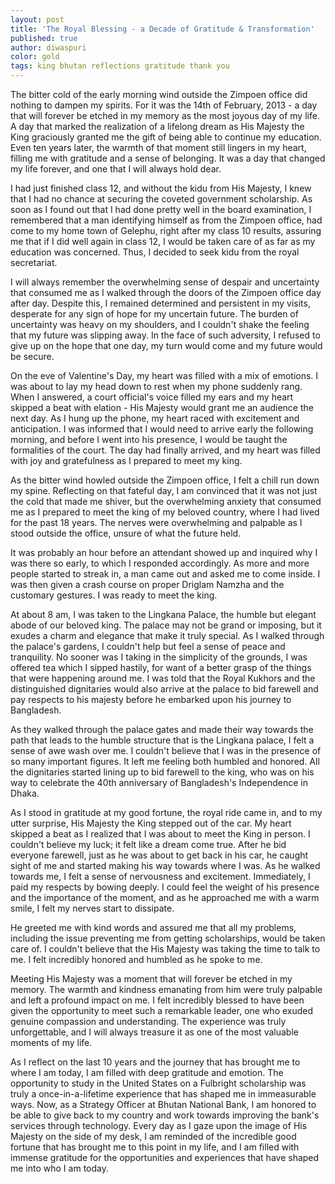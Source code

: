 ```yaml
---
layout: post
title: 'The Royal Blessing - a Decade of Gratitude & Transformation'
published: true
author: diwaspuri
color: gold
tags: king bhutan reflections gratitude thank you
---
```


The bitter cold of the early morning wind outside the Zimpoen office did nothing to dampen my spirits. For it was the 14th of February, 2013 - a day that will forever be etched in my memory as the most joyous day of my life. A day that marked the realization of a lifelong dream as His Majesty the King graciously granted me the gift of being able to continue my education. Even ten years later, the warmth of that moment still lingers in my heart, filling me with gratitude and a sense of belonging. It was a day that changed my life forever, and one that I will always hold dear.

I had just finished class 12, and without the kidu from His Majesty, I knew that I had no chance at securing the coveted government scholarship. As soon as I found out that I had done pretty well in the board examination, I remembered that a man identifying himself as from the Zimpoen office, had come to my home town of Gelephu, right after my class 10 results, assuring me that if I did well again in class 12, I would be taken care of as far as my education was concerned. Thus, I decided to seek kidu from the royal secretariat.

I will always remember the overwhelming sense of despair and uncertainty that consumed me as I walked through the doors of the Zimpoen office day after day. Despite this, I remained determined and persistent in my visits, desperate for any sign of hope for my uncertain future. The burden of uncertainty was heavy on my shoulders, and I couldn't shake the feeling that my future was slipping away. In the face of such adversity, I refused to give up on the hope that one day, my turn would come and my future would be secure.

On the eve of Valentine's Day, my heart was filled with a mix of emotions. I was about to lay my head down to rest when my phone suddenly rang. When I answered, a court official's voice filled my ears and my heart skipped a beat with elation - His Majesty would grant me an audience the next day. As I hung up the phone, my heart raced with excitement and anticipation. I was informed that I would need to arrive early the following morning, and before I went into his presence, I would be taught the formalities of the court. The day had finally arrived, and my heart was filled with joy and gratefulness as I prepared to meet my king.

As the bitter wind howled outside the Zimpoen office, I felt a chill run down my spine. Reflecting on that fateful day, I am convinced that it was not just the cold that made me shiver, but the overwhelming anxiety that consumed me as I prepared to meet the king of my beloved country, where I had lived for the past 18 years. The nerves were overwhelming and palpable as I stood outside the office, unsure of what the future held. 

It was probably an hour before an attendant showed up and inquired why I was there so early, to which I responded accordingly. As more and more people started to streak in, a man came out and asked me to come inside. I was then given a crash course on proper Driglam Namzha and the customary gestures. I was ready to meet the king.

At about 8 am, I was taken to the Lingkana Palace, the humble but elegant abode of our beloved king. The palace may not be grand or imposing, but it exudes a charm and elegance that make it truly special. As I walked through the palace's gardens, I couldn't help but feel a sense of peace and tranquility. No sooner was I taking in the simplicity of the grounds, I was offered tea which I sipped hastily, for want of a better grasp of the things that were happening around me. I was told that the Royal Kukhors and the distinguished dignitaries would also arrive at the palace to bid farewell and pay respects to his majesty before he embarked upon his journey to Bangladesh.

As they walked through the palace gates and made their way towards the path that leads to the humble structure that is the Lingkana palace, I felt a sense of awe wash over me. I couldn't believe that I was in the presence of so many important figures. It left me feeling both humbled and honored. All the dignitaries started lining up to bid farewell to the king, who was on his way to celebrate the 40th anniversary of Bangladesh's Independence in Dhaka.

As I stood in gratitude at my good fortune, the royal ride came in, and to my utter surprise, His Majesty the King stepped out of the car. My heart skipped a beat as I realized that I was about to meet the King in person. I couldn't believe my luck; it felt like a dream come true.
After he bid everyone farewell, just as he was about to get back in his car, he caught sight of me and started making his way towards where I was. As he walked towards me, I felt a sense of nervousness and excitement. Immediately, I paid my respects by bowing deeply. I could feel the weight of his presence and the importance of the moment, and as he approached me with a warm smile, I felt my nerves start to dissipate.

He greeted me with kind words and assured me that all my problems, including the issue preventing me from getting scholarships, would be taken care of. I couldn't believe that the His Majesty was taking the time to talk to me. I felt incredibly honored and humbled as he spoke to me. 

Meeting His Majesty was a moment that will forever be etched in my memory. The warmth and kindness emanating from him were truly palpable and left a profound impact on me. I felt incredibly blessed to have been given the opportunity to meet such a remarkable leader, one who exuded genuine compassion and understanding. The experience was truly unforgettable, and I will always treasure it as one of the most valuable moments of my life.

As I reflect on the last 10 years and the journey that has brought me to where I am today, I am filled with deep gratitude and emotion. The opportunity to study in the United States on a Fulbright scholarship was truly a once-in-a-lifetime experience that has shaped me in immeasurable ways. Now, as a Strategy Officer at Bhutan National Bank, I am honored to be able to give back to my country and work towards improving the bank's services through technology. Every day as I gaze upon the image of His Majesty on the side of my desk, I am reminded of the incredible good fortune that has brought me to this point in my life, and I am filled with immense gratitude for the opportunities and experiences that have shaped me into who I am today.
